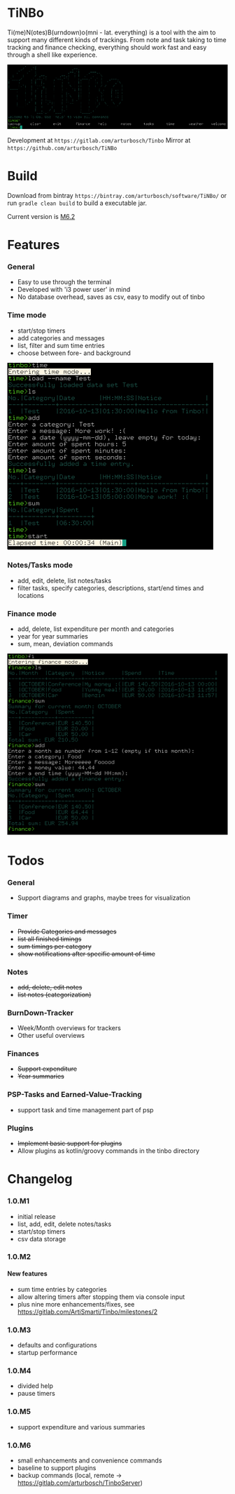 # TiNBo

Ti(me)N(otes)B(urndown)o(mni - lat. everything) is a tool with the aim to 
support many different kinds of trackings. From note and task taking to time
tracking and finance checking, everything should work fast and easy through 
a shell like experience.

![tinbo](img/tinbostart.png "Tinbo - Welcome")

Development at `https://gitlab.com/arturbosch/Tinbo`
Mirror at `https://github.com/arturbosch/TiNBo`

# Build

Download from bintray `https://bintray.com/arturbosch/software/TiNBo/`
or run `gradle clean build` to build a executable jar.

Current version is [M6.2](https://bintray.com/arturbosch/software/TiNBo/M6.2#files)
# Features

### General

- Easy to use through the terminal
- Developed with 'i3 power user' in mind
- No database overhead, saves as csv, easy to modify out of tinbo

### Time mode

- start/stop timers
- add categories and messages
- list, filter and sum time entries
- choose between fore- and background

![tinbo](img/tinbotime.png "Tinbo - Time")

### Notes/Tasks mode

- add, edit, delete, list notes/tasks
- filter tasks, specify categories, descriptions, start/end times and locations

### Finance mode

- add, delete, list expenditure per month and categories
- year for year summaries
- sum, mean, deviation commands

![tinbo](img/tinbofinance.png "Tinbo - Finance")

# Todos

### General

- Support diagrams and graphs, maybe trees for visualization

### Timer
- <s>Provide Categories and messages</s>
- <s>list all finished timings</s>
- <s>sum timings per category</s>
- <s>show notifications after specific amount of time</s>

### Notes
- <s>add, delete, edit notes</s>
- <s>list notes (categorization)</s>

### BurnDown-Tracker

- Week/Month overviews for trackers
- Other useful overviews

### Finances

- <s>Support expenditure</s>
- <s>Year summaries</s>

### PSP-Tasks and Earned-Value-Tracking

- support task and time management part of psp

### Plugins

- <s>Implement basic support for plugins</s>
- Allow plugins as kotlin/groovy commands in the tinbo directory 

# Changelog
### 1.0.M1

- initial release
- list, add, edit, delete notes/tasks
- start/stop timers
- csv data storage

### 1.0.M2

#### New features
- sum time entries by categories
- allow altering timers after stopping them via console input
- plus nine more enhancements/fixes, see https://gitlab.com/ArtiSmarti/Tinbo/milestones/2

### 1.0.M3

- defaults and configurations
- startup performance

### 1.0.M4

- divided help
- pause timers

### 1.0.M5

- support expenditure and various summaries

### 1.0.M6

- small enhancements and convenience commands
- baseline to support plugins
- backup commands (local, remote -> https://gitlab.com/arturbosch/TinboServer)